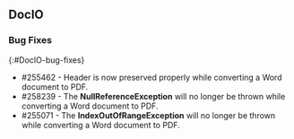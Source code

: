 ## DocIO

### Bug Fixes
{:#DocIO-bug-fixes}

* \#255462 - Header is now preserved properly while converting a Word document to PDF.
* \#258239 - The **NullReferenceException** will no longer be thrown while converting a Word document to PDF.
* \#255071 - The **IndexOutOfRangeException** will no longer be thrown while converting a Word document to PDF.
